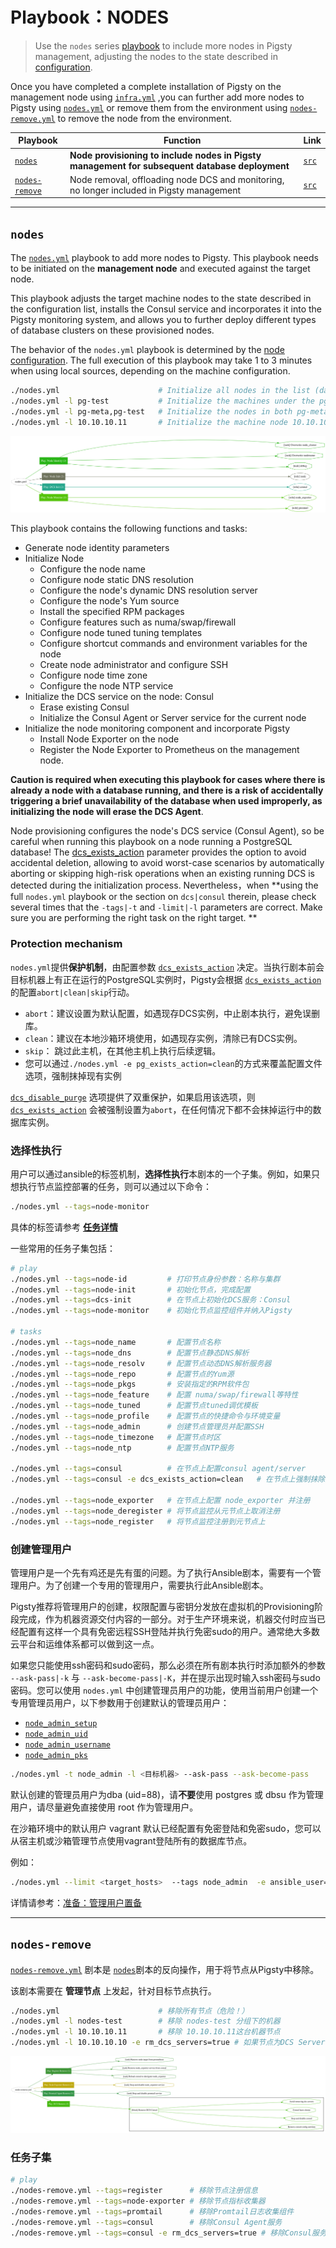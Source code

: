 # Playbook：NODES

> Use the  `nodes` series [playbook](p-playbook.md)  to include more nodes in Pigsty management, adjusting the nodes to the state described in [configuration](v-nodes.md).

Once you have completed a complete installation of Pigsty on the management node using [`infra.yml`](p-infra.md) ,you can further add more nodes to Pigsty using [`nodes.yml`](#nodes)  or remove them from the environment using [`nodes-remove.yml`](nodes-remove) to remove the node from the environment.

| Playbook                                  | Function                                                     | Link                                                         |
| ----------------------------------------- | ------------------------------------------------------------ | ------------------------------------------------------------ |
| [`nodes`](p-nodes.md#nodes)               | **Node provisioning to include nodes in Pigsty management for subsequent database deployment** | [`src`](https://github.com/vonng/pigsty/blob/master/nodes.yml) |
| [`nodes-remove`](p-nodes.md#nodes-remove) | Node removal, offloading node DCS and monitoring, no longer included in Pigsty management | [`src`](https://github.com/vonng/pigsty/blob/master/nodes-remove.yml) |


---------------

## `nodes`

The [`nodes.yml`](p-nodes.md) playbook to add more nodes to Pigsty. This playbook needs to be initiated on the **management node** and executed against the target node.

This playbook adjusts the target machine nodes to the state described in the configuration list, installs the Consul service and incorporates it into the Pigsty monitoring system, and allows you to further deploy different types of database clusters on these provisioned nodes.

The behavior of the `nodes.yml` playbook is determined by the [node configuration](v-nodes.md). The full execution of this playbook may take 1 to 3 minutes when using local sources, depending on the machine configuration.

```bash
./nodes.yml                      # Initialize all nodes in the list (danger!)
./nodes.yml -l pg-test           # Initialize the machines under the pg-test group (recommended!)
./nodes.yml -l pg-meta,pg-test   # Initialize the nodes in both pg-meta and pg-test clusters at the same time
./nodes.yml -l 10.10.10.11       # Initialize the machine node 10.10.10.11
```

![](_media/playbook/nodes.svg)


This playbook contains the following functions and tasks:

* Generate node identity parameters
* Initialize Node
  * Configure the node name
  * Configure node static DNS resolution
  * Configure the node's dynamic DNS resolution server
  * Configure the node's Yum source
  * Install the specified RPM packages
  * Configure features such as numa/swap/firewall
  * Configure node tuned tuning templates
  * Configure shortcut commands and environment variables for the node
  * Create node administrator and configure SSH
  * Configure node time zone
  * Configure the node NTP service
* Initialize the DCS service on the node: Consul
  * Erase existing Consul
  * Initialize the Consul Agent or Server service for the current node
* Initialize the node monitoring component and incorporate Pigsty
  * Install Node Exporter on the node
  * Register the Node Exporter to Prometheus on the management node.

**Caution is required when executing this playbook for cases where there is already a node with a database running, and there is a risk of accidentally triggering a brief unavailability of the database when used improperly, as initializing the node will erase the DCS Agent**.

Node provisioning configures the node's DCS service (Consul Agent), so be careful when running this playbook on a node running a PostgreSQL database!
The [dcs_exists_action](v-nodes.md#dcs_exists_action) parameter provides the option to avoid accidental deletion, allowing to avoid worst-case scenarios by automatically aborting or skipping high-risk operations when an existing running DCS is detected during the initialization process.
Nevertheless，when **using the full `nodes.yml` playbook or the section on `dcs|consul` therein, please check several times that the `-tags|-t` and `-limit|-l` parameters are correct. Make sure you are performing the right task on the right target. **


### Protection mechanism

`nodes.yml`提供**保护机制**，由配置参数 [`dcs_exists_action`](v-nodes.md#dcs_exists_action) 决定。当执行剧本前会目标机器上有正在运行的PostgreSQL实例时，Pigsty会根据 [`dcs_exists_action`](v-nodes.md#dcs_exists_action) 的配置`abort|clean|skip`行动。

* `abort`：建议设置为默认配置，如遇现存DCS实例，中止剧本执行，避免误删库。
* `clean`：建议在本地沙箱环境使用，如遇现存实例，清除已有DCS实例。
* `skip`：  跳过此主机，在其他主机上执行后续逻辑。
* 您可以通过`./nodes.yml -e pg_exists_action=clean`的方式来覆盖配置文件选项，强制抹掉现有实例

[`dcs_disable_purge`](v-nodes.md#dcs_disable_purge) 选项提供了双重保护，如果启用该选项，则 [`dcs_exists_action`](v-nodes.md#dcs_exists_action) 会被强制设置为`abort`，在任何情况下都不会抹掉运行中的数据库实例。



### 选择性执行

用户可以通过ansible的标签机制，**选择性执行**本剧本的一个子集。例如，如果只想执行节点监控部署的任务，则可以通过以下命令：

```bash
./nodes.yml --tags=node-monitor
```

具体的标签请参考 [**任务详情**](#任务详情)

一些常用的任务子集包括：

```bash
# play
./nodes.yml --tags=node-id         # 打印节点身份参数：名称与集群
./nodes.yml --tags=node-init       # 初始化节点，完成配置
./nodes.yml --tags=dcs-init        # 在节点上初始化DCS服务：Consul
./nodes.yml --tags=node-monitor    # 初始化节点监控组件并纳入Pigsty

# tasks
./nodes.yml --tags=node_name       # 配置节点名称
./nodes.yml --tags=node_dns        # 配置节点静态DNS解析
./nodes.yml --tags=node_resolv     # 配置节点动态DNS解析服务器
./nodes.yml --tags=node_repo       # 配置节点的Yum源
./nodes.yml --tags=node_pkgs       # 安装指定的RPM软件包
./nodes.yml --tags=node_feature    # 配置 numa/swap/firewall等特性
./nodes.yml --tags=node_tuned      # 配置节点tuned调优模板
./nodes.yml --tags=node_profile    # 配置节点的快捷命令与环境变量
./nodes.yml --tags=node_admin      # 创建节点管理员并配置SSH
./nodes.yml --tags=node_timezone   # 配置节点时区
./nodes.yml --tags=node_ntp        # 配置节点NTP服务

./nodes.yml --tags=consul          # 在节点上配置consul agent/server
./nodes.yml --tags=consul -e dcs_exists_action=clean   # 在节点上强制抹除重新配置consul

./nodes.yml --tags=node_exporter   # 在节点上配置 node_exporter 并注册
./nodes.yml --tags=node_deregister # 将节点监控从元节点上取消注册
./nodes.yml --tags=node_register   # 将节点监控注册到元节点上

```


### 创建管理用户

管理用户是一个先有鸡还是先有蛋的问题。为了执行Ansible剧本，需要有一个管理用户。为了创建一个专用的管理用户，需要执行此Ansible剧本。

Pigsty推荐将管理用户的创建，权限配置与密钥分发放在虚拟机的Provisioning阶段完成，作为机器资源交付内容的一部分。对于生产环境来说，机器交付时应当已经配置有这样一个具有免密远程SSH登陆并执行免密sudo的用户。通常绝大多数云平台和运维体系都可以做到这一点。

如果您只能使用ssh密码和sudo密码，那么必须在所有剧本执行时添加额外的参数 `--ask-pass|-k` 与 `--ask-become-pass|-K`，并在提示出现时输入ssh密码与sudo密码。您可以使用 `nodes.yml` 中创建管理员用户的功能，使用当前用户创建一个专用管理员用户，以下参数用于创建默认的管理员用户：

* [`node_admin_setup`](v-nodes.md#node_admin_setup)
* [`node_admin_uid`](v-nodes.md#node_admin_uid)
* [`node_admin_username`](v-nodes.md#node_admin_username)
* [`node_admin_pks`](v-nodes.md#node_admin_pks)

```bash
./nodes.yml -t node_admin -l <目标机器> --ask-pass --ask-become-pass
```

默认创建的管理员用户为dba (uid=88)，请**不要**使用 postgres 或 dbsu 作为管理用户，请尽量避免直接使用 root 作为管理用户。

在沙箱环境中的默认用户 vagrant 默认已经配置有免密登陆和免密sudo，您可以从宿主机或沙箱管理节点使用vagrant登陆所有的数据库节点。

例如：

```bash
./nodes.yml --limit <target_hosts>  --tags node_admin  -e ansible_user=<another_admin> --ask-pass --ask-become-pass 
```

详情请参考：[准备：管理用户置备](d-prepare.md#管理用户置备)







---------------

## `nodes-remove`

[`nodes-remove.yml`](#nodes-remove) 剧本是 [`nodes`](#nodes)剧本的反向操作，用于将节点从Pigsty中移除。

该剧本需要在 **管理节点** 上发起，针对目标节点执行。

```bash
./nodes.yml                      # 移除所有节点（危险！）
./nodes.yml -l nodes-test        # 移除 nodes-test 分组下的机器
./nodes.yml -l 10.10.10.11       # 移除 10.10.10.11这台机器节点
./nodes.yml -l 10.10.10.10 -e rm_dcs_servers=true # 如果节点为DCS Server，需要额外参数移除。
```

![](_media/playbook/nodes-remove.svg)

### 任务子集

```bash
# play
./nodes-remove.yml --tags=register      # 移除节点注册信息
./nodes-remove.yml --tags=node-exporter # 移除节点指标收集器
./nodes-remove.yml --tags=promtail      # 移除Promtail日志收集组件
./nodes-remove.yml --tags=consul        # 移除Consul Agent服务
./nodes-remove.yml --tags=consul -e rm_dcs_servers=true # 移除Consul服务（包括Server！）
```